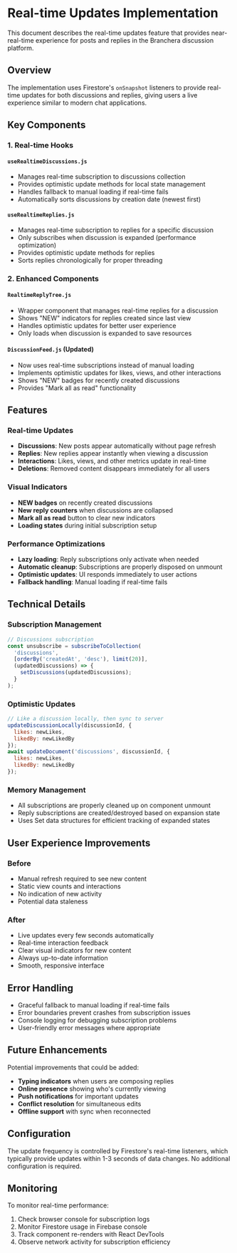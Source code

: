 # Real-time Updates Implementation

This document describes the real-time updates feature that provides near-real-time experience for posts and replies in the Branchera discussion platform.

## Overview

The implementation uses Firestore's `onSnapshot` listeners to provide real-time updates for both discussions and replies, giving users a live experience similar to modern chat applications.

## Key Components

### 1. Real-time Hooks

#### `useRealtimeDiscussions.js`
- Manages real-time subscription to discussions collection
- Provides optimistic update methods for local state management
- Handles fallback to manual loading if real-time fails
- Automatically sorts discussions by creation date (newest first)

#### `useRealtimeReplies.js`
- Manages real-time subscription to replies for a specific discussion
- Only subscribes when discussion is expanded (performance optimization)
- Provides optimistic update methods for replies
- Sorts replies chronologically for proper threading

### 2. Enhanced Components

#### `RealtimeReplyTree.js`
- Wrapper component that manages real-time replies for a discussion
- Shows "NEW" indicators for replies created since last view
- Handles optimistic updates for better user experience
- Only loads when discussion is expanded to save resources

#### `DiscussionFeed.js` (Updated)
- Now uses real-time subscriptions instead of manual loading
- Implements optimistic updates for likes, views, and other interactions
- Shows "NEW" badges for recently created discussions
- Provides "Mark all as read" functionality

## Features

### Real-time Updates
- **Discussions**: New posts appear automatically without page refresh
- **Replies**: New replies appear instantly when viewing a discussion
- **Interactions**: Likes, views, and other metrics update in real-time
- **Deletions**: Removed content disappears immediately for all users

### Visual Indicators
- **NEW badges** on recently created discussions
- **New reply counters** when discussions are collapsed
- **Mark all as read** button to clear new indicators
- **Loading states** during initial subscription setup

### Performance Optimizations
- **Lazy loading**: Reply subscriptions only activate when needed
- **Automatic cleanup**: Subscriptions are properly disposed on unmount
- **Optimistic updates**: UI responds immediately to user actions
- **Fallback handling**: Manual loading if real-time fails

## Technical Details

### Subscription Management
```javascript
// Discussions subscription
const unsubscribe = subscribeToCollection(
  'discussions',
  [orderBy('createdAt', 'desc'), limit(20)],
  (updatedDiscussions) => {
    setDiscussions(updatedDiscussions);
  }
);
```

### Optimistic Updates
```javascript
// Like a discussion locally, then sync to server
updateDiscussionLocally(discussionId, { 
  likes: newLikes, 
  likedBy: newLikedBy 
});
await updateDocument('discussions', discussionId, { 
  likes: newLikes, 
  likedBy: newLikedBy 
});
```

### Memory Management
- All subscriptions are properly cleaned up on component unmount
- Reply subscriptions are created/destroyed based on expansion state
- Uses Set data structures for efficient tracking of expanded states

## User Experience Improvements

### Before
- Manual refresh required to see new content
- Static view counts and interactions
- No indication of new activity
- Potential data staleness

### After
- Live updates every few seconds automatically
- Real-time interaction feedback
- Clear visual indicators for new content
- Always up-to-date information
- Smooth, responsive interface

## Error Handling

- Graceful fallback to manual loading if real-time fails
- Error boundaries prevent crashes from subscription issues
- Console logging for debugging subscription problems
- User-friendly error messages where appropriate

## Future Enhancements

Potential improvements that could be added:
- **Typing indicators** when users are composing replies
- **Online presence** showing who's currently viewing
- **Push notifications** for important updates
- **Conflict resolution** for simultaneous edits
- **Offline support** with sync when reconnected

## Configuration

The update frequency is controlled by Firestore's real-time listeners, which typically provide updates within 1-3 seconds of data changes. No additional configuration is required.

## Monitoring

To monitor real-time performance:
1. Check browser console for subscription logs
2. Monitor Firestore usage in Firebase console
3. Track component re-renders with React DevTools
4. Observe network activity for subscription efficiency